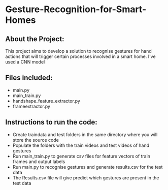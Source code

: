 # Gesture-Recognition-for-Smart-Homes

## About the Project:
This project aims to develop a solution to recognise gestures for hand actions that will trigger certain processes involved in a smart home. I've used a CNN model

## Files included:
 - main.py
 - main_train.py
 - handshape_feature_extractor.py
 - frameextractor.py


## Instructions to run the code:
 - Create traindata and test folders in the same directory where you will store the source code
 - Populate the folders with the train videos and test videos of hand gestures
 - Run main_train.py to generate csv files for feature vectors of train frames and output labels
 - Run main.py to recognise gestures and generate results.csv for the test data
 - The Results.csv file will give predict which gestures are present in the test data

  

